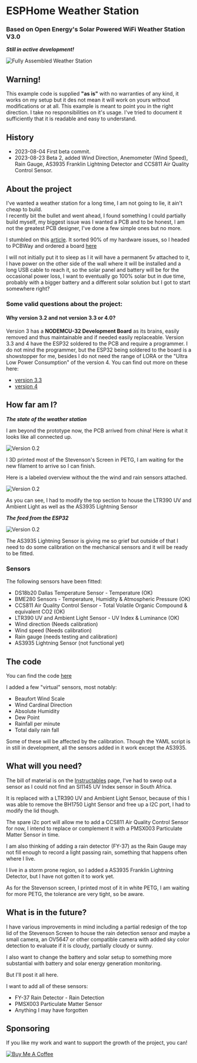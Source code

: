 # ESPHome Weather Station 

### Based on Open Energy's Solar Powered WiFi Weather Station V3.0

***Still in active development!***

![Fully Assembled Weather Station](Images/Weather_Station_Assembled.jpeg)

## Warning!

This example code is supplied **"as is"** with no warranties of any kind, it works on my setup but it des not mean it will work on yours without modifications or at all. This example is meant to point you in the right direction. I take no responsibilities on it's usage. 
I've tried to document it sufficiently that it is readable and easy to understand.

## History

- 2023-08-04 First beta commit.
- 2023-08-23 Beta 2, added Wind Direction, Anemometer (Wind Speed), Rain Gauge, AS3935 Franklin Lightning Detector and  CCS811 Air Quality Control Sensor.

## About the project

I've wanted a weather station for a long time, I am not going to lie, it ain't cheap to build.  
I recently bit the bullet and went ahead, I found something I could partially build myself, my biggest issue was I wanted a PCB and to be honest, I am not the greatest PCB designer, I've done a few simple ones but no more. 

I stumbled on this [article](https://www.instructables.com/Solar-Powered-WiFi-Weather-Station-V30/). It sorted 90% of my hardware issues, so I headed to PCBWay and ordered a board [here](https://www.pcbway.com/project/shareproject/Solar_Powered_WiFi_Weather_Station_V3_0.html)

I will not initially put it to sleep as I it will have a permanent 5v attached to it, I have power on the other side of the wall where it will be installed and a long USB cable to reach it, so the solar panel and battery will be for the occasional power loss, I want to eventually go 100% solar but in due time, probably with a bigger battery and a different solar solution but I got to start somewhere right?

### Some valid questions about the project:

#### Why version 3.2 and not version 3.3 or 4.0?

Version 3 has a **NODEMCU-32 Development Board** as its brains, easily removed and thus maintainable and if needed easily replaceable. Version 3.3 and 4 have the ESP32 soldered to the PCB and require a programmer. I do not mind the programmer, but the ESP32 being soldered to the board is a showstopper for me, besides I do not need the range of LORA or the "Ultra Low Power Consumption" of the version 4. You can find out more on these here:
- [version 3.3](https://www.tindie.com/products/opengreenergy/solar-powered-wifi-weather-station-v33/)
- [version 4](https://www.instructables.com/Solar-Powered-WiFi-Weather-Station-V40/)

## How far am I?

***The state of the weather station***  

I am beyond the prototype now, the PCB arrived from china! Here is what it looks like all connected up.  

![Version 0.2](Images/PCB_View.jpeg)

I 3D printed most of the Stevenson's Screen in PETG, I am waiting for the new filament to arrive so I can finish.

Here is a labeled overview without the the wind and rain sensors attached.

![Version 0.2](Images/Weather_Station_Labbeled_Assembly.jpeg)

As you can see, I had to modify the top section to house the LTR390 UV and Ambient Light as well as the AS3935 Lightning Sensor

***The feed from the ESP32*** 

![Version 0.2](Images/screenshot.png)

The AS3935 Lightning Sensor is giving me so grief but outside of that I need to do some calibration on the mechanical sensors and it will be ready to be fitted.

### Sensors

The following sensors have been fitted:

- DS18b20 Dallas Temperature Sensor - Temperature (OK)
- BME280 Sensors - Temperature, Humidity & Atmospheric Pressure (OK)
- CCS811 Air Quality Control Sensor - Total Volatile Organic Compound & equivalent CO2 (OK)
- LTR390 UV and Ambient Light Sensor - UV Index & Luminance (OK)
- Wind direction (Needs calibration)
- Wind speed (Needs calibration)
- Rain gauge (needs testing and calibration)
- AS3935 Lightning Sensor (not functional yet)

## The code

You can find the code [here](esphome/weather_station.yaml)

I added a few "virtual" sensors, most notably:
- Beaufort Wind Scale
- Wind Cardinal Direction
- Absolute Humidity
- Dew Point
- Rainfall per minute
- Total daily rain fall

Some of these will be affected by the calibration.
Though the YAML script is in still in development, all the sensors added in it work except the AS3935.

## What will you need?

The bill of material is on the [Instructables](https://www.instructables.com/Solar-Powered-WiFi-Weather-Station-V30/) page, I've had to swop out a sensor as I could not find an SI1145 UV Index sensor in South Africa. 

It is replaced with a LTR390 UV and Ambient Light Sensor, because of this I was able to remove the BH1750 Light Sensor and free up a I2C port, I had to modify the lid though.

The spare i2c port will allow me to add a CCS811 Air Quality Control Sensor for now, I intend to replace or complement  it with a PMSX003 Particulate Matter Sensor in time.

I am also thinking of adding a rain detector (FY-37) as the Rain Gauge may not fill enough to record a light passing rain, something that happens often where I live. 

I live in a storm prone region, so I added a AS3935 Franklin Lightning Detector, but I have not gotten it to work yet.

As for the Stevenson screen, I printed most of it in white PETG, I am waiting for more PETG, the tolerance are very tight, so be aware.

## What is in the future?

I have various improvements in mind including a partial redesign of the top lid of the Stevenson Screen to house the rain detection sensor and maybe a small camera, an OV5647 or other compatible camera with added sky color detection to evaluate if it is cloudy, partially cloudy or sunny. 

I also want to change the battery and solar setup to something more substantial with battery and solar energy generation monitoring.

But I'll post it all here.

I want to add all of these sensors:
- FY-37 Rain Detector - Rain Detection
- PMSX003 Particulate Matter Sensor
- Anything I may have forgotten

## Sponsoring

 If you like my work and want to support the growth of the project, you can! 

[![Buy Me A Coffee][2]][1]

[1]: https://www.buymeacoffee.com/parentpj
[2]: https://cdn.buymeacoffee.com/buttons/default-black.png

